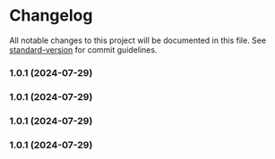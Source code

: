 # Changelog

All notable changes to this project will be documented in this file. See [standard-version](https://github.com/conventional-changelog/standard-version) for commit guidelines.

### 1.0.1 (2024-07-29)

### 1.0.1 (2024-07-29)

### 1.0.1 (2024-07-29)

### 1.0.1 (2024-07-29)
